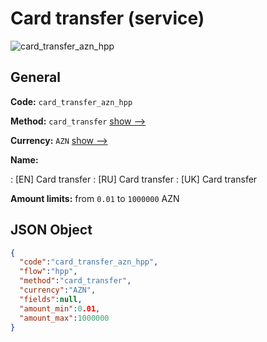 
# Card transfer (service) 
![card_transfer_azn_hpp](https://static.openfintech.io/payment_methods/card_transfer_azn_hpp/logo.svg?w=400&c=v0.59.26#w200)  

## General 
 
**Code:** `card_transfer_azn_hpp` 
 
**Method:** `card_transfer` 
 [show -->](/payment-methods/card_transfer/) 
 
**Currency:** `AZN` [show -->](/currencies/AZN/) 
 
**Name:** 
 
:	[EN] Card transfer 
:	[RU] Card transfer 
:	[UK] Card transfer 
 
**Amount limits:** from `0.01` to `1000000` AZN 

## JSON Object 

```json
{
  "code":"card_transfer_azn_hpp",
  "flow":"hpp",
  "method":"card_transfer",
  "currency":"AZN",
  "fields":null,
  "amount_min":0.01,
  "amount_max":1000000
}
```  
